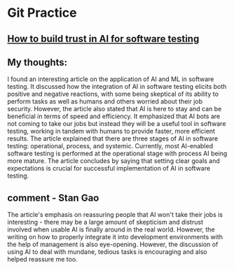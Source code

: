 # Git Practice

## [How to build trust in AI for software testing](https://sdtimes.com/testing/how-to-build-trust-in-ai-for-software-testing/)


## My thoughts:

I found an interesting article on the application of AI and ML in software testing. It discussed how the integration of AI in software testing elicits both positive and negative reactions, with some being skeptical of its ability to perform tasks as well as humans and others worried about their job security. However, the article also stated that AI is here to stay and can be beneficial in terms of speed and efficiency. It emphasized that AI bots are not coming to take our jobs but instead they will be a useful tool in software testing, working in tandem with humans to provide faster, more efficient results. The article explained that there are three stages of AI in software testing: operational, process, and systemic. Currently, most AI-enabled software testing is performed at the operational stage with process AI being more mature. The article concludes by saying that setting clear goals and expectations is crucial for successful implementation of AI in software testing.

## comment - Stan Gao

The article's emphasis on reassuring people that AI won't take their jobs is interesting - there may be a large amount of skepticism and distrust involved when usable AI is finally around in the real world. However, the writing on how to properly integrate it into development environments with the help of management is also eye-opening. However, the discussion of using AI to deal with mundane, tedious tasks is encouraging and also helped reassure me too.